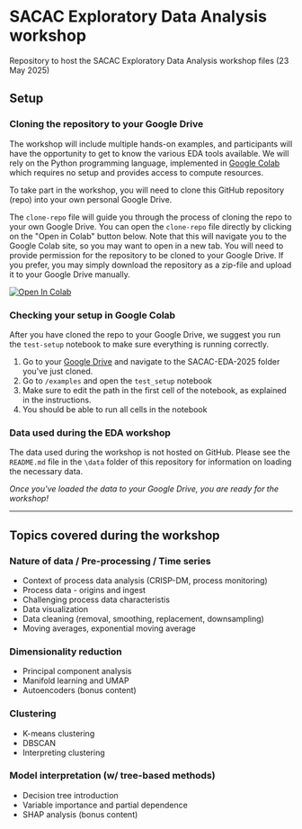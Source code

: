 # SACAC Exploratory Data Analysis workshop
Repository to host the SACAC Exploratory Data Analysis workshop files (23 May 2025)

## Setup

### Cloning the repository to your Google Drive
The workshop will include multiple hands-on examples, and participants will have the opportunity to get to know the various EDA tools available. We will rely on the Python programming language, implemented in [Google Colab](https://colab.google/) which requires no setup and provides access to compute resources.

To take part in the workshop, you will need to clone this GitHub repository (repo) into your own personal Google Drive.

The `clone-repo` file will guide you through the process of cloning the repo to your own Google Drive. You can open the `clone-repo` file directly by clicking on the "Open in Colab" button below. Note that this will navigate you to the Google Colab site, so you may want to open in a new tab. You will need to provide permission for the repository to be cloned to your Google Drive. If you prefer, you may simply download the repository as a zip-file and upload it to your Google Drive manually.

[![Open In Colab](https://colab.research.google.com/assets/colab-badge.svg)](https://colab.research.google.com/github/sacac-resources/EDA-2025/blob/main/clone-repo.ipynb)

### Checking your setup in Google Colab
After you have cloned the repo to your Google Drive, we suggest you run the `test-setup` notebook to make sure everything is running correctly. 
1. Go to your [Google Drive](https://drive.google.com/) and navigate to the SACAC-EDA-2025 folder you've just cloned.
2. Go to `/examples` and open the `test_setup` notebook
3. Make sure to edit the path in the first cell of the notebook, as explained in the instructions.
4. You should be able to run all cells in the notebook

### Data used during the EDA workshop
The data used during the workshop is not hosted on GitHub. Please see the `README.md` file in the `\data` folder of this repository for information on loading the necessary data.

_Once you've loaded the data to your Google Drive, you are ready for the workshop!_

_______________________________________________________________________

## Topics covered during the workshop
### Nature of data / Pre-processing / Time series
* Context of process data analysis (CRISP-DM, process monitoring)
* Process data - origins and ingest
* Challenging process data characteristis
* Data visualization
* Data cleaning (removal, smoothing, replacement, downsampling)
* Moving averages, exponential moving average

### Dimensionality reduction
*	Principal component analysis
*	Manifold learning and UMAP
*	Autoencoders (bonus content)

### Clustering
*	K-means clustering
*	DBSCAN
*	Interpreting clustering

### Model interpretation (w/ tree-based methods)
*	Decision tree introduction
*	Variable importance and partial dependence
*	SHAP analysis (bonus content)
